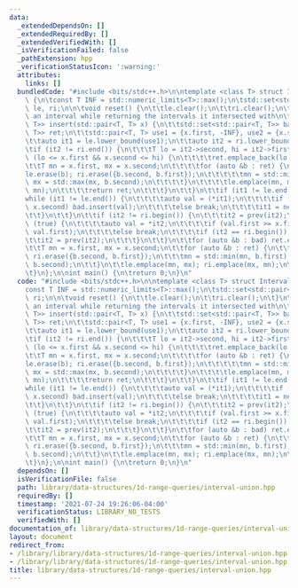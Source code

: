 ```yaml
---
data:
  _extendedDependsOn: []
  _extendedRequiredBy: []
  _extendedVerifiedWith: []
  _isVerificationFailed: false
  _pathExtension: hpp
  _verificationStatusIcon: ':warning:'
  attributes:
    links: []
  bundledCode: "#include <bits/stdc++.h>\n\ntemplate <class T> struct IntervalUnion\
    \ {\n\tconst T INF = std::numeric_limits<T>::max();\n\tstd::set<std::pair<T, T>>\
    \ le, ri;\n\n\tvoid reset() {\n\t\tle.clear();\n\t\tri.clear();\n\t}\n\n\t// inserts\
    \ an interval while returning the intervals it intersected with\n\tstd::vector<std::pair<T,\
    \ T>> insert(std::pair<T, T> x) {\n\t\tstd::set<std::pair<T, T>> bad;\n\t\tstd::vector<std::pair<T,\
    \ T>> ret;\n\t\tstd::pair<T, T> use1 = {x.first, -INF}, use2 = {x.second, INF};\n\
    \t\tauto it1 = le.lower_bound(use1);\n\t\tauto it2 = ri.lower_bound(use2);\n\t\
    \tif (it2 != ri.end()) {\n\t\t\tT lo = it2->second, hi = it2->first;\n\t\t\tif\
    \ (lo <= x.first && x.second <= hi) {\n\t\t\t\tret.emplace_back(lo, hi);\n\t\t\
    \t\tT mn = x.first, mx = x.second;\n\t\t\t\tfor (auto &b : ret) {\n\t\t\t\t\t\
    le.erase(b); ri.erase({b.second, b.first});\n\t\t\t\t\tmn = std::min(mn, b.first);\
    \ mx = std::max(mx, b.second);\n\t\t\t\t}\n\t\t\t\tle.emplace(mn, mx); ri.emplace(mx,\
    \ mn);\n\t\t\t\treturn ret;\n\t\t\t}\n\t\t}\n\t\tif (it1 != le.end()) {\n\t\t\t\
    while (it1 != le.end()) {\n\t\t\t\tauto val = (*it1);\n\t\t\t\tif (val.first <=\
    \ x.second) bad.insert(val);\n\t\t\t\telse break;\n\t\t\t\tit1 = next(it1);\n\t\
    \t\t}\n\t\t}\n\t\tif (it2 != ri.begin()) {\n\t\t\tit2 = prev(it2);\n\t\t\twhile\
    \ (true) {\n\t\t\t\tauto val = *it2;\n\t\t\t\tif (val.first >= x.first) bad.emplace(val.second,\
    \ val.first);\n\t\t\t\telse break;\n\t\t\t\tif (it2 == ri.begin()) break;\n\t\t\
    \t\tit2 = prev(it2);\n\t\t\t}\n\t\t}\n\t\tfor (auto &b : bad) ret.emplace_back(b);\n\
    \t\tT mn = x.first, mx = x.second;\n\t\tfor (auto &b : ret) {\n\t\t\tle.erase(b);\
    \ ri.erase({b.second, b.first});\n\t\t\tmn = std::min(mn, b.first); mx = std::max(mx,\
    \ b.second);\n\t\t}\n\t\tle.emplace(mn, mx); ri.emplace(mx, mn);\n\t\treturn ret;\n\
    \t}\n};\n\nint main() {\n\treturn 0;\n}\n"
  code: "#include <bits/stdc++.h>\n\ntemplate <class T> struct IntervalUnion {\n\t\
    const T INF = std::numeric_limits<T>::max();\n\tstd::set<std::pair<T, T>> le,\
    \ ri;\n\n\tvoid reset() {\n\t\tle.clear();\n\t\tri.clear();\n\t}\n\n\t// inserts\
    \ an interval while returning the intervals it intersected with\n\tstd::vector<std::pair<T,\
    \ T>> insert(std::pair<T, T> x) {\n\t\tstd::set<std::pair<T, T>> bad;\n\t\tstd::vector<std::pair<T,\
    \ T>> ret;\n\t\tstd::pair<T, T> use1 = {x.first, -INF}, use2 = {x.second, INF};\n\
    \t\tauto it1 = le.lower_bound(use1);\n\t\tauto it2 = ri.lower_bound(use2);\n\t\
    \tif (it2 != ri.end()) {\n\t\t\tT lo = it2->second, hi = it2->first;\n\t\t\tif\
    \ (lo <= x.first && x.second <= hi) {\n\t\t\t\tret.emplace_back(lo, hi);\n\t\t\
    \t\tT mn = x.first, mx = x.second;\n\t\t\t\tfor (auto &b : ret) {\n\t\t\t\t\t\
    le.erase(b); ri.erase({b.second, b.first});\n\t\t\t\t\tmn = std::min(mn, b.first);\
    \ mx = std::max(mx, b.second);\n\t\t\t\t}\n\t\t\t\tle.emplace(mn, mx); ri.emplace(mx,\
    \ mn);\n\t\t\t\treturn ret;\n\t\t\t}\n\t\t}\n\t\tif (it1 != le.end()) {\n\t\t\t\
    while (it1 != le.end()) {\n\t\t\t\tauto val = (*it1);\n\t\t\t\tif (val.first <=\
    \ x.second) bad.insert(val);\n\t\t\t\telse break;\n\t\t\t\tit1 = next(it1);\n\t\
    \t\t}\n\t\t}\n\t\tif (it2 != ri.begin()) {\n\t\t\tit2 = prev(it2);\n\t\t\twhile\
    \ (true) {\n\t\t\t\tauto val = *it2;\n\t\t\t\tif (val.first >= x.first) bad.emplace(val.second,\
    \ val.first);\n\t\t\t\telse break;\n\t\t\t\tif (it2 == ri.begin()) break;\n\t\t\
    \t\tit2 = prev(it2);\n\t\t\t}\n\t\t}\n\t\tfor (auto &b : bad) ret.emplace_back(b);\n\
    \t\tT mn = x.first, mx = x.second;\n\t\tfor (auto &b : ret) {\n\t\t\tle.erase(b);\
    \ ri.erase({b.second, b.first});\n\t\t\tmn = std::min(mn, b.first); mx = std::max(mx,\
    \ b.second);\n\t\t}\n\t\tle.emplace(mn, mx); ri.emplace(mx, mn);\n\t\treturn ret;\n\
    \t}\n};\n\nint main() {\n\treturn 0;\n}\n"
  dependsOn: []
  isVerificationFile: false
  path: library/data-structures/1d-range-queries/interval-union.hpp
  requiredBy: []
  timestamp: '2021-07-24 19:26:06-04:00'
  verificationStatus: LIBRARY_NO_TESTS
  verifiedWith: []
documentation_of: library/data-structures/1d-range-queries/interval-union.hpp
layout: document
redirect_from:
- /library/library/data-structures/1d-range-queries/interval-union.hpp
- /library/library/data-structures/1d-range-queries/interval-union.hpp.html
title: library/data-structures/1d-range-queries/interval-union.hpp
---
```

